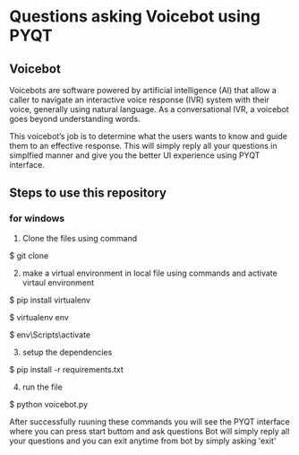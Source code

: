 # Questions asking Voicebot using PYQT

## Voicebot

Voicebots are software powered by artificial intelligence (AI) that allow a caller to navigate an interactive voice response (IVR) system with their voice, generally using natural language.
As a conversational IVR, a voicebot goes beyond understanding words. 

This voicebot’s job is to determine what the users wants to know and guide them to an effective response.
This will simply reply all your questions in simplfied manner and give you the better UI experience using PYQT interface.

## Steps to use this repository

### for windows

1. Clone the files using command

$ git clone 

2. make a virtual environment in local file using commands and activate virtaul environment

$ pip install virtualenv

$ virtualenv env

$ env\Scripts\activate

3. setup the dependencies 

$ pip install -r requirements.txt

4. run the file 

$ python voicebot.py

After successfully ruuning these commands you will see the PYQT interface where you can press start buttom and ask questions 
Bot will simply reply all your questions and you can exit anytime from bot by simply asking 'exit'
